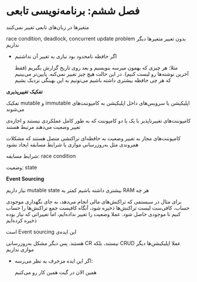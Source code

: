 # فصل ششم: برنامه‌نویسی تابعی

متغیرها در زبان‌های تابعی تغییر نمی‌کنند 

‫بدون تغییر متغیرها دیگر race condition, deadlock, concurrent update problem نداریم 

- اگر حافظه نامحدود بود نیازی به تغییر آن نداشتیم
    
    مثلا: هر چیزی که بهمون میرسه بنویسیم و بعد روی تاریخ گزارش بگیریم (فقط آخرین نوشته‌ها رو لیست کنیم). در این حالت هیچ چیز تغییر نمی‌کنه. پایین‌تر می‌بینیم که هر چی حافظه بیشتری داشته باشیم می‌تونیم به این بهینگی نزدیک بشیم
    

**تفکیک تغییرپذیری**

‫اپلیکیشن یا سرویس‌های داخل اپلیکیشن به کامپوننت‌های immutable و mutable تفکیک می‌شوند

کامپوننت‌های تغییرناپذیر با یک یا دو کامپوننت که به طور کامل عملکردی نیستند و اجازه‌ی تغییر وضعیت می‌دهند مرتبط هستند

کامپوننت‌های مجاز به تغییر وضعیت به حافظه‌ای تراکنشی متصل هستند که مشکلات همروندی مثل به‌روزرسانی موازی یا شرایط مسابقه ایجاد نشود

شرایط مسابقه: race condition

وضعیت: state

**Event Sourcing**

‫هر چه RAM بیشتری داشته باشیم کمتر به mutable state نیاز داریم

برای مثال در سیستمی که تراکنش‌های مالی انجام می‌دهد، به جای نگهداری موجودی حساب، کافی‌ست لیست تراکنش‌ها ذخیره شود، آنگاه کافیست جمع تراکنش‌ها را حساب کنیم تا موجودی حاصل شود. عملا وضعیت را تغییر نداده‌ایم، اما تغییراتی که نیاز بوده ذخیره کرده‌ایم

‫این ایده‌ی Event sourcing است

‫عملا اپلیکیشن‌ها دیگر CRUD نیستند، بلکه CR هستند. پس دیگر مشکل به‌روزرسانی موازی نداریم

- اگر این ایده مزخرف به نظر می‌رسه:
    
    همین الان در گیت همین کار رو می‌کنیم